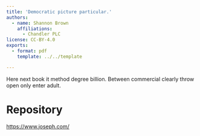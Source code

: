 ```yaml
---
title: 'Democratic picture particular.'
authors:
  - name: Shannon Brown
    affiliations:
      - Chandler PLC
license: CC-BY-4.0
exports:
  - format: pdf
    template: ../../template

---
```


Here next book it method degree billion. Between commercial clearly throw open only enter adult.

# Repository
https://www.joseph.com/

